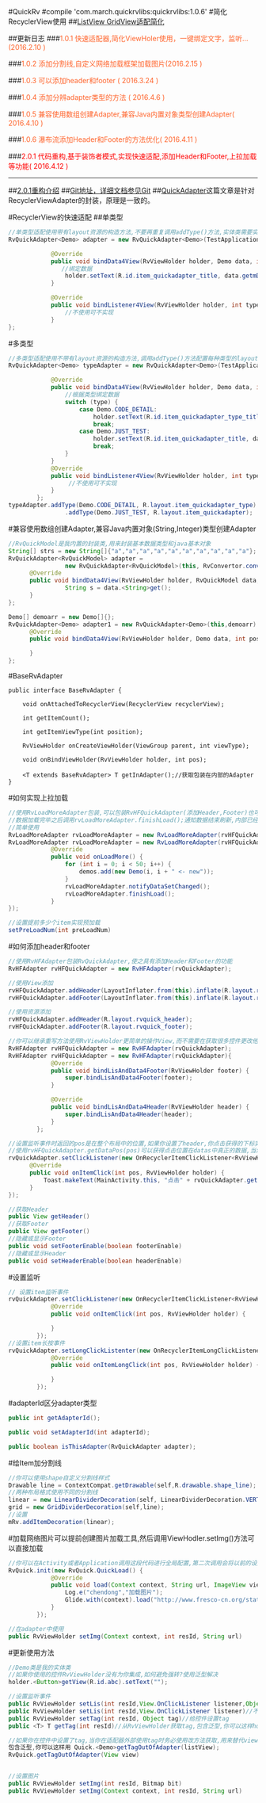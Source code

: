 #QuickRv
#compile 'com.march.quickrvlibs:quickrvlibs:1.0.6'
#简化RecyclerView使用
##[ListView GridView适配简化](https://github.com/chendongMarch/QuickAdapter)


##更新日志
###<font color="FF632B">1.0.1       快速适配器,简化ViewHoler使用，一键绑定文字，监听...     (2016.2.10   )</font>

###<font color="FF632B">1.0.2       添加分割线,自定义网络加载框架加载图片(2016.2.15 )</font>

###<font color="FF632B">1.0.3       可以添加header和footer ( 2016.3.24 )</font>

###<font color="FF632B">1.0.4       添加分辨adapter类型的方法 ( 2016.4.6 )</font>

###<font color="FF632B">1.0.5       兼容使用数组创建Adapter,兼容Java内置对象类型创建Adapter( 2016.4.10 )</font>

###<font color="FF632B">1.0.6       瀑布流添加Header和Footer的方法优化( 2016.4.11 )</font>

###<font color="red">2.0.1       代码重构,基于装饰者模式,实现快速适配,添加Header和Footer,上拉加载等功能( 2016.4.12 )</font>

----------


##[2.0.1重构介绍](http://blog.csdn.net/chendong_/article/details/51135200)
##[Git地址，详细文档参见Git](https://github.com/chendongMarch/QuickRv)
##[QuickAdapter](http://blog.csdn.net/chendong_/article/details/50840055)这篇文章是针对RecyclerViewAdapter的封装，原理是一致的。

#RecyclerView的快速适配
##单类型
```java
//单类型适配使用带有layout资源的构造方法,不要再重复调用addType()方法,实体类需要实现RvQuickInterface接口
RvQuickAdapter<Demo> adapter = new RvQuickAdapter<Demo>(TestApplication.getInst(), data, R.layout.item_quickadapter) {

            @Override
            public void bindData4View(RvViewHolder holder, Demo data, int pos, int type) {
               //绑定数据
                holder.setText(R.id.item_quickadapter_title, data.getmDemoTitle());
            }

            @Override
            public void bindListener4View(RvViewHolder holder, int type) {
                //不使用可不实现
            }
};
```
#多类型
```java
//多类型适配使用不带有layout资源的构造方法,调用addType()方法配置每种类型的layout资源,实体类需要实现RvQuickInterface接口
RvQuickAdapter<Demo> typeAdapter = new RvQuickAdapter<Demo>(TestApplication.getInst(), data) {

            @Override
            public void bindData4View(RvViewHolder holder, Demo data, int pos, int type) {
                //根据类型绑定数据
                switch (type) {
                    case Demo.CODE_DETAIL:
                        holder.setText(R.id.item_quickadapter_type_title, data.getmDemoTitle()).setText(R.id.item_quickadapter_desc, data.getmDescStr());
                        break;
                    case Demo.JUST_TEST:
                        holder.setText(R.id.item_quickadapter_title, data.getmDemoTitle());
                        break;
                }
            }
            @Override
            public void bindListener4View(RvViewHolder holder, int type) {
                 //不使用可不实现
            }
        };
typeAdapter.addType(Demo.CODE_DETAIL, R.layout.item_quickadapter_type)
                .addType(Demo.JUST_TEST, R.layout.item_quickadapter);
```



#兼容使用数组创建Adapter,兼容Java内置对象(String,Integer)类型创建Adapter
```java
//RvQuickModel是我内置的封装类,用来封装基本数据类型和java基本对象
String[] strs = new String[]{"a","a","a","a","a","a","a","a","a","a"};
RvQuickAdapter<RvQuickModel> adapter =
                new RvQuickAdapter<RvQuickModel>(this, RvConvertor.convert(strs)) {
      @Override
      public void bindData4View(RvViewHolder holder, RvQuickModel data, int pos, int type) {
                String s = data.<String>get();
      }
};

Demo[] demoarr = new Demo[]{};
RvQuickAdapter<Demo> adapter1 = new RvQuickAdapter<Demo>(this,demoarr) {
      @Override
      public void bindData4View(RvViewHolder holder, Demo data, int pos, int type) {

      }
};
```


#BaseRvAdapter
```
public interface BaseRvAdapter {

    void onAttachedToRecyclerView(RecyclerView recyclerView);

    int getItemCount();

    int getItemViewType(int position);

    RvViewHolder onCreateViewHolder(ViewGroup parent, int viewType);

    void onBindViewHolder(RvViewHolder holder, int pos);

    <T extends BaseRvAdapter> T getInAdapter();//获取包装在内部的Adapter
}
```


#如何实现上拉加载
```java
//使用RvLoadMoreAdapter包装,可以包装RvHFQuickAdapter(添加Header,Footer)也可以包装RvQuickAdapter,因为他们都是BaseRvAdapter的实现类
//数据加载完毕之后调用rvLoadMoreAdapter.finishLoad();通知数据结束刷新,内部已经添加了防止数据重复获取的机制
//简单使用
RvLoadMoreAdapter rvLoadMoreAdapter = new RvLoadMoreAdapter(rvHFQuickAdapter);
RvLoadMoreAdapter rvLoadMoreAdapter = new RvLoadMoreAdapter(rvHFQuickAdapter, new RvLoadMoreAdapter.OnLoadMoreListener() {
            @Override
            public void onLoadMore() {
                for (int i = 0; i < 50; i++) {
                    demos.add(new Demo(i, i + " <- new"));
                }
                rvLoadMoreAdapter.notifyDataSetChanged();
                rvLoadMoreAdapter.finishLoad();
            }
});

//设置提前多少个item实现预加载
setPreLoadNum(int preLoadNum)
```



#如何添加header和footer
```java
//使用RvHFAdapter包装RvQuickAdapter,使之具有添加Header和Footer的功能
RvHFAdapter rvHFQuickAdapter = new RvHFAdapter(rvQuickAdapter);

//使用View添加
rvHFQuickAdapter.addHeader(LayoutInflater.from(this).inflate(R.layout.rvquick_header, null));
rvHFQuickAdapter.addFooter(LayoutInflater.from(this).inflate(R.layout.rvquick_footer, null));

//使用资源添加
rvHFQuickAdapter.addHeader(R.layout.rvquick_header);
rvHFQuickAdapter.addFooter(R.layout.rvquick_footer);

//你可以继承重写方法使用RvViewHolder更简单的操作View,而不需要在获取很多控件更改他的显示,当然也可以不使用,一行代码实现就可以包装
RvHFAdapter rvHFQuickAdapter = new RvHFAdapter(rvQuickAdapter);
RvHFAdapter rvHFQuickAdapter = new RvHFAdapter(rvQuickAdapter){
            @Override
            public void bindLisAndData4Footer(RvViewHolder footer) {
                super.bindLisAndData4Footer(footer);
            }

            @Override
            public void bindLisAndData4Header(RvViewHolder header) {
                super.bindLisAndData4Header(header);
            }
        };

//设置监听事件时返回的pos是在整个布局中的位置,如果你设置了header,你点击获得的下标实际上并不是真正的下标
//使用rvHFQuickAdapter.getDataPos(pos)可以获得点击位置在datas中真正的数据,当然你也可以使用pos-1这样更直接粗暴的方法
rvQuickAdapter.setClickListener(new OnRecyclerItemClickListener<RvViewHolder>() {
      @Override
      public void onItemClick(int pos, RvViewHolder holder) {
          Toast.makeText(MainActivity.this, "点击" + rvQuickAdapter.getDataPos(pos), Toast.LENGTH_SHORT).show();
      }
});

//获取Header
public View getHeader()
//获取Footer
public View getFooter()
//隐藏或显示Footer
public void setFooterEnable(boolean footerEnable)
//隐藏或显示Header
public void setHeaderEnable(boolean headerEnable)
```



#设置监听
```java
// 设置item监听事件
rvQuickAdapter.setClickListener(new OnRecyclerItemClickListener<RvViewHolder>() {
            @Override
            public void onItemClick(int pos, RvViewHolder holder) {

            }
        });
//设置item长按事件
rvQuickAdapter.setLongClickListenter(new OnRecyclerItemLongClickListener<RvViewHolder>() {
            @Override
            public void onItemLongClick(int pos, RvViewHolder holder) {

            }
        });
```



#adapterId区分adapter类型
```java
public int getAdapterId();

public void setAdapterId(int adapterId);

public boolean isThisAdapter(RvQuickAdapter adapter);
```


#给Item加分割线
```java
//你可以使用shape自定义分割线样式
Drawable line = ContextCompat.getDrawable(self,R.drawable.shape_line);
//两种布局格式使用不同的分割线
linear = new LinearDividerDecoration(self, LinearDividerDecoration.VERTICAL_LIST,line);
grid = new GridDividerDecoration(self,line);
//设置
mRv.addItemDecoration(linear);
```

#加载网络图片可以提前创建图片加载工具,然后调用ViewHodler.setImg()方法可以直接加载
```java
//你可以在Activity或者Application调用这段代码进行全局配置,第二次调用会将以前的设置覆盖,所以只需要执行一次
RvQuick.init(new RvQuick.QuickLoad() {
            @Override
            public void load(Context context, String url, ImageView view) {
                Log.e("chendong","加载图片");
                Glide.with(context).load("http://www.fresco-cn.org/static/fresco-logo.png").into(view);
            }
        });

//在adapter中使用
public RvViewHolder setImg(Context context, int resId, String url)
```

#更新使用方法
```java
//Demo类是我的实体类
//如果你使用的控件RvViewHolder没有为你集成,如何避免强转?使用泛型解决
holder.<Button>getView(R.id.abc).setText("");

//设置监听事件
public RvViewHolder setLis(int resId,View.OnClickListener listener,Object tag)//带有tag监听
public RvViewHolder setLis(int resId,View.OnClickListener listener)//不带tag监听
public RvViewHolder setTag(int resId, Object tag)//给控件设置tag
public <T> T getTag(int resId)//从RvViewHolder获取tag,包含泛型,你可以这样holder.<Demo>getTag(R.id.xxx)

//如果你在控件中设置了tag,当你在适配器外部使用tag时务必使用改方法获取,用来替代view.getTag()方法,
包含泛型,你可以这样用 Quick.<Demo>getTagOutOfAdapter(listView);
RvQuick.getTagOutOfAdapter(View view)


//设置图片
public RvViewHolder setImg(int resId, Bitmap bit)
public RvViewHolder setImg(Context context, int resId, String url)
```
